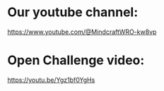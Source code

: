 Our youtube channel:
===

https://www.youtube.com/@MindcraftWRO-kw8vp


Open Challenge video:
===

https://youtu.be/Ygz1bf0YgHs
